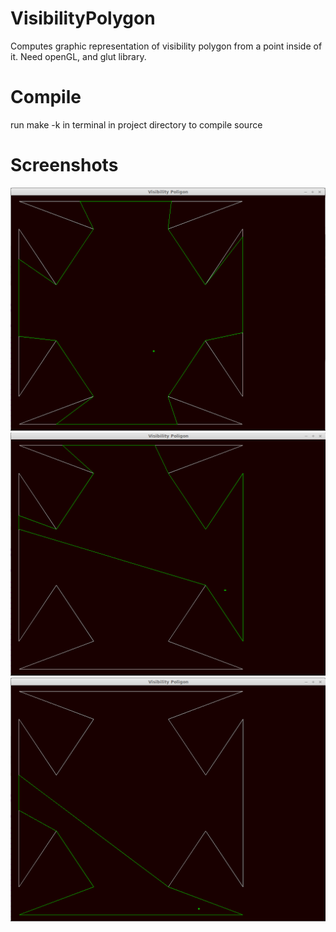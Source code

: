 # VisibilityPolygon
Computes graphic representation of visibility polygon from a point inside of it. Need openGL, and glut library. 

# Compile
run make -k in terminal in project directory to compile source

# Screenshots
![](https://raw.githubusercontent.com/IonUreche/VisibilityPolygon/master/Screen1.png)
![](https://raw.githubusercontent.com/IonUreche/VisibilityPolygon/master/Screen2.png)
![](https://raw.githubusercontent.com/IonUreche/VisibilityPolygon/master/Screen3.png)

